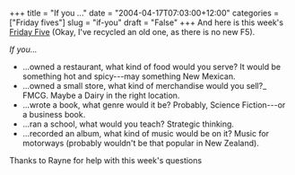 +++
title = "If you ..."
date = "2004-04-17T07:03:00+12:00"
categories = ["Friday fives"]
slug = "if-you"
draft = "False"
+++
And here is this week's [Friday Five](https://www.fridayfive.org/)
(Okay, I've recycled an old one, as there is no new F5).

_If you..._

- ...owned a restaurant, what kind of food would you serve? It
would be something hot and spicy---may something New Mexican.
- ...owned a small store, what kind of merchandise would you
sell?_ FMCG. Maybe a Dairy in the right location.
- ...wrote a book, what genre would it be? Probably, Science
Fiction---or a business book.
- ...ran a school, what would you teach? Strategic thinking.
- ...recorded an album, what kind of music would be on it? Music
for motorways (probably wouldn't be that popular in New
Zealand).

Thanks to Rayne for help with this week's questions


